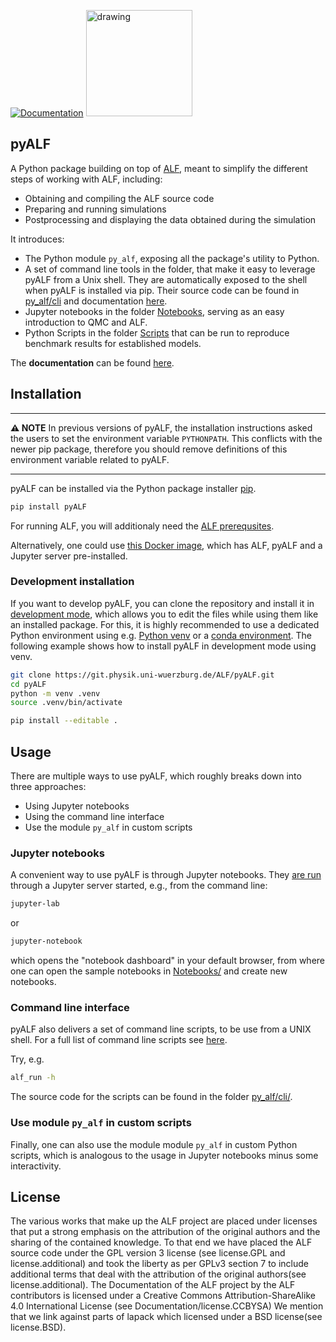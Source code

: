 [![Documentation](https://img.shields.io/badge/-Documentation-blue)](https://gitpages.physik.uni-wuerzburg.de/ALF/pyALF)
[<img src="https://img.shields.io/badge/Supported%20By-UNITARY%20FUND-brightgreen.svg?style=for-the-badge" alt="drawing" width="170"/>](https://unitary.fund)

## pyALF

A Python package building on top of [ALF](https://git.physik.uni-wuerzburg.de/ALF/ALF), meant to simplify the different steps of working with ALF, including:

* Obtaining and compiling the ALF source code
* Preparing and running simulations
* Postprocessing and displaying the data obtained during the simulation

It introduces:

* The Python module `py_alf`, exposing all the package's utility to Python.
* A set of command line tools in the folder, that make it easy to leverage pyALF from a Unix shell.
  They are automatically exposed to the shell when pyALF is installed via pip.
  Their source code can be found in [py_alf/cli](py_alf/cli) and documentation
  [here](https://gitpages.physik.uni-wuerzburg.de/ALF/pyALF/source/reference/cli.html).
* Jupyter notebooks in the folder [Notebooks](Notebooks), serving as an easy introduction to QMC and ALF.
* Python Scripts in the folder [Scripts](Scripts) that can be run to reproduce benchmark results for established models.

The **documentation** can be found [here](https://gitpages.physik.uni-wuerzburg.de/ALF/pyALF).

## Installation

---
**⚠️ NOTE** In previous versions of pyALF, the installation instructions asked the users to set the environment variable `PYTHONPATH`.
This conflicts with the newer pip package, therefore you should remove definitions of this environment variable related to pyALF.

---

pyALF can be installed via the Python package installer [pip](https://pip.pypa.io/en/stable/).

```bash
pip install pyALF
```

For running ALF, you will additionaly need the [ALF prerequsites](https://git.physik.uni-wuerzburg.de/ALF/ALF#prerequisites).

Alternatively, one could use [this Docker image](https://hub.docker.com/r/alfcollaboration/jupyter-pyalf-full), which has ALF, pyALF and a Jupyter server pre-installed.

### Development installation

If you want to develop pyALF, you can clone the repository and install it in
[development mode](https://setuptools.pypa.io/en/latest/userguide/development_mode.html),
which allows you to edit the files while using them like an installed package.
For this, it is highly recommended to use a dedicated Python environment using e.g.
[Python venv](https://packaging.python.org/en/latest/guides/installing-using-pip-and-virtual-environments/)
or a
[conda environment](https://conda.io/projects/conda/en/latest/user-guide/tasks/manage-environments.html).
The following example shows how to install pyALF in development mode using venv.

```bash
git clone https://git.physik.uni-wuerzburg.de/ALF/pyALF.git
cd pyALF
python -m venv .venv
source .venv/bin/activate

pip install --editable .
```

## Usage

There are multiple ways to use pyALF, which roughly breaks down into three approaches:
* Using Jupyter notebooks
* Using the command line interface
* Use the module `py_alf` in custom scripts

### Jupyter notebooks

A convenient way to use pyALF is through Jupyter notebooks. They [are run](https://jupyter.readthedocs.io/en/latest/running.html) through a Jupyter server started, e.g., from the command line:

```bash
jupyter-lab
```

or

```bash
jupyter-notebook
```

which opens the "notebook dashboard" in your default browser, from where one can open the sample notebooks in [Notebooks/](Notebooks) and create new notebooks.

### Command line interface

pyALF also delivers a set of command line scripts, to be use from a UNIX shell. For a full list of command line scripts see [here](https://gitpages.physik.uni-wuerzburg.de/ALF/pyALF/source/reference/cli.html).

Try, e.g.

```bash
alf_run -h
```

The source code for the scripts can be found in the folder [py_alf/cli/](py_alf/cli).


### Use module `py_alf` in custom scripts

Finally, one can also use the module module `py_alf` in custom Python scripts, which is analogous to the usage in Jupyter notebooks minus some interactivity.

## License

The various works that make up the ALF project are placed under licenses that put
a strong emphasis on the attribution of the original authors and the sharing of the contained knowledge.
To that end we have placed the ALF source code under the GPL version 3 license (see license.GPL and license.additional)
and took the liberty as per GPLv3 section 7 to include additional terms that deal with the attribution
of the original authors(see license.additional).
The Documentation of the ALF project by the ALF contributors is licensed under a Creative Commons Attribution-ShareAlike 4.0 International License (see Documentation/license.CCBYSA)
We mention that we link against parts of lapack which licensed under a BSD license(see license.BSD).
